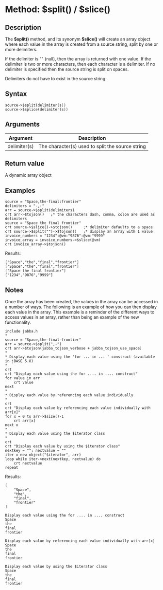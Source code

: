 # Method: $split() / $slice()

<PageHeader />

## Description

The **\$split()** method, and its synonym **$slice()** will create an array object where each value in the array is created from a source string, split by one or more delimiters.

If the delimiter is "" (null), then the array is returned with one value. If the delimiter is two or more characters, then each character is a delimiter. If no delimiter is specified then the source string is split on spaces.

Delimiters do not have to exist in the source string.

## Syntax

```
source->$split(delimiter(s))
source->$splice(delimiter(s)) 
```

## Arguments

| Argument | Description |
| --- | --- |
| delimiter(s) | The character(s) used to split the source string |

## Return value

A dynamic array object

## Examples

```
source = "Space,the-final:frontier"
delimiters = "-,:"
arr = source->$split(delimiters)
crt arr->$tojson()   ;* the characters dash, comma, colon are used as delimiters
source = "Space the final frontier"
crt source->$slice()->$tojson()     ;* delimiter defaults to a space
crt source->$split("")->$tojson()   ;* display an array with 1 value
invoice_numbers = "1234":@vm:"9876":@vm:"9999"
invoice_array = invoice_numbers->$slice(@vm)
crt invoice_array->$tojson()
```

Results:

```
["Space","the","final","frontier"]
["Space","the","final","frontier"]
["Space the final frontier"]
["1234","9876","9999"]
```

## Notes

Once the array has been created, the values in the array can be accessed in a number of ways. The following is an example of how you can then display each value in the array. This example is a reminder of the different ways to access values in an array, rather than being an example of the new functionality.

```
include jabba.h
*
source = "Space,the-final-frontier"
arr = source->$split(",-")
crt arr->$tojson(jabba_tojson_verbose + jabba_tojson_use_space)
*
* Display each value using the 'for ... in ... ' construct (available in jBASE 5.8)
*
crt
crt "Display each value using the for .... in .... construct"
for value in arr
    crt value
next
*
* Display each value by referencing each value individually
*
crt
crt "Display each value by referencing each value individually with arr[x]"
for x = 0 to arr->$size()-1
    crt arr[x]
next x
*
* Display each value using the $iterator class
*
crt
crt "Display each value by using the $iterator class"
nextkey = ""; nextvalue = ""
iter = new object("$iterator", arr)
loop while iter->next(nextkey, nextvalue) do
    crt nextvalue
repeat
```

Results:

```
[
    "Space",
    "the",
    "final",
    "frontier"
]

Display each value using the for .... in .... construct
Space
the
final
frontier

Display each value by referencing each value individually with arr[x]
Space
the
final
frontier

Display each value by using the $iterator class
Space
the
final
frontier
```
